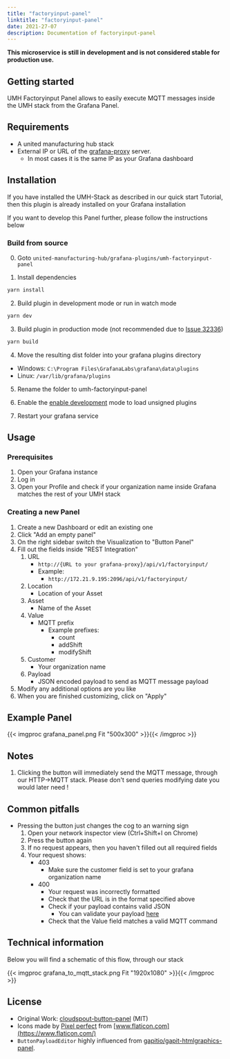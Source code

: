 ```yaml
---
title: "factoryinput-panel"
linktitle: "factoryinput-panel"
date: 2021-27-07
description: Documentation of factoryinput-panel
---
```


**This microservice is still in development and is not considered stable for production use.**

## Getting started
UMH Factoryinput Panel allows to easily execute MQTT messages inside the UMH stack from the Grafana Panel.

## Requirements
 - A united manufacturing hub stack
 - External IP or URL of the [grafana-proxy](/docs/developers/factorycube-server/grafana-proxy) server.
   - In most cases it is the same IP as your Grafana dashboard

## Installation
If you have installed the UMH-Stack as described in our quick start Tutorial, then this plugin is already installed on your Grafana installation

If you want to develop this Panel further, please follow the instructions below

### Build from source

0. Goto ```united-manufacturing-hub/grafana-plugins/umh-factoryinput-panel```


1. Install dependencies

```BASH
yarn install
```

2. Build plugin in development mode or run in watch mode

```BASH
yarn dev
```

3. Build plugin in production mode (not recommended due to [Issue 32336](https://github.com/grafana/grafana/issues/32336))

```BASH
yarn build
```

4. Move the resulting dist folder into your grafana plugins directory

- Windows: `C:\Program Files\GrafanaLabs\grafana\data\plugins`
- Linux: `/var/lib/grafana/plugins`

5. Rename the folder to umh-factoryinput-panel
   

6. Enable the [enable development](https://grafana.com/docs/grafana/latest/administration/configuration/) mode to load unsigned plugins


7. Restart your grafana service


## Usage
### Prerequisites
1. Open your Grafana instance
2. Log in
3. Open your Profile and check if your organization name inside Grafana matches the rest of your UMH stack

### Creating a new Panel
1. Create a new Dashboard or edit an existing one
2. Click "Add an empty panel"
3. On the right sidebar switch the Visualization to "Button Panel"
4. Fill out the fields inside "REST Integration"
   1. URL
      - ```http://{URL to your grafana-proxy}/api/v1/factoryinput/```
      - Example:
        - ```http://172.21.9.195:2096/api/v1/factoryinput/```
   2. Location
      - Location of your Asset
   3. Asset
      - Name of the Asset
   4. Value
      - MQTT prefix
        - Example prefixes:
          - count
          - addShift
          - modifyShift
   5. Customer
      - Your organization name
   6. Payload
      - JSON encoded payload to send as MQTT message payload
5. Modify any additional options are you like
6. When you are finished customizing, click on "Apply"

## Example Panel
{{< imgproc grafana_panel.png Fit "500x300" >}}{{< /imgproc >}}

## Notes
1. Clicking the button will immediately send the MQTT message, through our HTTP->MQTT stack. Please don't send queries modifying date you would later need !

## Common pitfalls
 - Pressing the button just changes the cog to an warning sign 
   1. Open your network inspector view (Ctrl+Shift+I on Chrome)
   2. Press the button again
   3. If no request appears, then you haven't filled out all required fields
   4. Your request shows:
      - 403
         - Make sure the customer field is set to your grafana organization name
      - 400
        - Your request was incorrectly formatted
        - Check that the URL is in the format specified above
        - Check if your payload contains valid JSON
          - You can validate your payload [here](https://jsonformatter.curiousconcept.com/)
        - Check that the Value field matches a valid MQTT command
   

## Technical information
Below you will find a schematic of this flow, through our stack

{{< imgproc grafana_to_mqtt_stack.png Fit "1920x1080" >}}{{< /imgproc >}}


## License
 - Original Work: [cloudspout-button-panel](https://github.com/cloudspout/cloudspout-button-panel) (MIT)
 - Icons made by [Pixel perfect](https://www.flaticon.com/authors/pixel-perfect) from [www.flaticon.com](https://www.flaticon.com/)
 - `ButtonPayloadEditor` highly influenced from [gapitio/gapit-htmlgraphics-panel](https://github.com/gapitio/gapit-htmlgraphics-panel).
